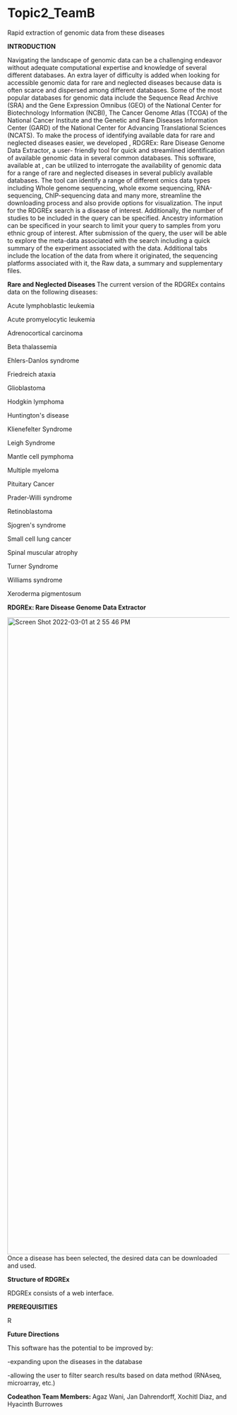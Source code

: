 # Topic2_TeamB
Rapid extraction of genomic data from these diseases 

<b>INTRODUCTION</b>

Navigating the landscape of genomic data can be a challenging endeavor without 
adequate computational expertise and knowledge of several different databases. An
extra layer of difficulty is added when looking for accessible genomic data for rare 
and neglected diseases because data is often scarce and dispersed among different
databases. Some of the most popular databases for genomic data include the 
Sequence Read Archive (SRA) and the Gene Expression Omnibus (GEO) of the 
National Center for Biotechnology Information (NCBI), The Cancer Genome Atlas 
(TCGA) of the National Cancer Institute and the Genetic and Rare Diseases 
Information Center (GARD) of the National Center for Advancing Translational 
Sciences (NCATS).
To make the process of identifying available data for rare and neglected diseases 
easier, we developed , RDGREx: Rare Disease Genome Data Extractor, a user-
friendly tool for quick and streamlined identification of available genomic data in 
several common databases. This software, available at , can be utilized to 
interrogate the availability of genomic data for a range of rare and neglected 
diseases in several publicly available databases. The tool can identify a range of 
different omics data types including Whole genome sequencing, whole exome 
sequencing, RNA-sequencing, ChIP-sequencing data and many more, streamline the
downloading process and also provide options for visualization. 
The input for the RDGREx search is a disease of interest. Additionally, the number of
studies to be included in the query can be specified. Ancestry information can be specificed in your search to limit your query to samples from yoru ethnic group of interest. After submission of the query, 
the user will be able to explore the meta-data associated with the search including 
a quick summary of the experiment associated with the data. Additional tabs 
include the location of the data from where it originated, the sequencing platforms 
associated with it, the Raw data, a summary and supplementary files.

<b> Rare and Neglected Diseases </b>
The current version of the RDGREx contains data on the following diseases:

Acute lymphoblastic leukemia

Acute promyelocytic leukemia

Adrenocortical carcinoma

Beta thalassemia

Ehlers-Danlos syndrome

Friedreich ataxia

Glioblastoma

Hodgkin lymphoma

Huntington's disease

Klienefelter Syndrome

Leigh Syndrome

Mantle cell pymphoma

Multiple myeloma

Pituitary Cancer

Prader-Willi syndrome

Retinoblastoma

Sjogren's syndrome

Small cell lung cancer

Spinal muscular atrophy

Turner Syndrome

Williams syndrome

Xeroderma pigmentosum

<b>RDGREx: Rare Disease Genome Data Extractor </b>

<img width="1440" alt="Screen Shot 2022-03-01 at 2 55 46 PM" src="https://user-images.githubusercontent.com/100782707/156402061-4fdd92e0-417b-43d8-b3e3-dc9efa358653.png">
Once a disease has been selected, the desired data can be downloaded and used. 
  
<b> Structure of RDGREx </b>

RDGREx consists of a web interface.

<b>PREREQUISITIES</b>

R


<b>Future Directions </b>

This software has the potential to be improved by:

-expanding upon the diseases in the database

-allowing the user to filter search results based on data method (RNAseq, microarray, etc.)


<b> Codeathon Team Members: </b>
Agaz Wani, Jan Dahrendorff, Xochitl Diaz, and Hyacinth Burrowes
